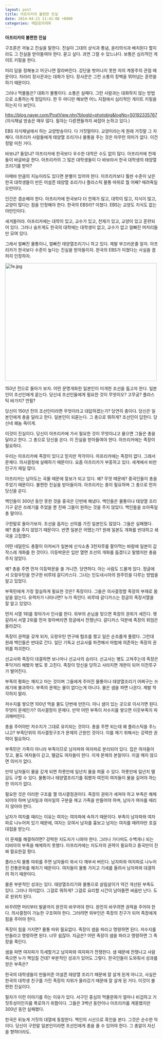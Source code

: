 ```yaml
---
layout: post
title: 아프리카의 불편한 진실
date: 2014-04-21 11:41:08 +0900
categories: 깨달음의대화
---
```

**아프리카의 불편한 진실**

  


구조론은 까놓고 진실을 말한다. 진실이 그대의 상식과 통념, 윤리의식과 배치된다 할지라도 그 진실을 받아들여야 한다. 묻고 싶다. 과연 그럴 수 있느냐다. 보통은 심리적인 게이트 키핑을 한다. 

  


미리 답을 정해놓고 어긋나면 잘라버린다. 강단을 벗어나지 못한 자의 계몽주의 관점 때문이다. 차라리 장사꾼과는 대화가 된다. 장사꾼은 그런 소통의 장벽을 뛰어넘는 훈련을 하기 때문이다.

  


그러나 먹물들은? 대화가 불통이다. 소통은 실패다. 그런 사람과는 대화하지 않는 방법으로 소통하는게 정답이다. 한 두 마디만 해보면 어느 지점에서 심리적인 게이트 키핑을 하는지 다 보인다. 

  


http://blog.naver.com/PostView.nhn?blogId=photobig&logNo=50192335767 (지식채널 방송은 매우 많다. 필자는 다른편들까지 싸잡아 논하고 있다.)

  


EBS 지식채널에서 하는 교양방송이다. 다 거짓말이다. 교양이라는게 원래 거짓말 그 자체다. 아프리카 사람들에게 태양열 조리기나 물통을 주는 것은 아무런 의미가 없다. 이건 정말 미친 거다.

  


바보냐? 돌았냐? 아프리카에 한국보다 우수한 대학은 수도 없이 많다. 아프리카에 천재들이 바글바글 한다. 아프리카의 그 많은 대학생들이 다 바보라서 한국 대학생의 태양열 조리기를 받아?

  


아메바 만큼의 지능이라도 있다면 분별이 있어야 한다. 아프리카보다 훨씬 수준이 낮은 한국 대학생들이 만든 어설픈 태양열 조리기나 플라스틱 물통 따위로 뭘 어째? 때려죽일 오만이다.

  


인간은 겸손해야 한다. 아프리카에 한국보다 더 천재가 많고, 대학이 많고, 지식이 많고, 교양이 많다는 점을 인정해야 한다. 한국의 EBS라? 미쳤다. EBS는 교양도 지식도 없는 야만인이다. 

  


새겨들어라. 아프리카에는 대학이 있고, 교수가 있고, 천재가 있고, 교양이 있고 훈련되어 있다. 그러나 슬프게도 한국의 대학에는 대학생이 없고, 교수가 없고 얼빠진 머저리들만 모여 있다. 

  


그래서 얼빠진 물통이니, 얼빠진 태양열조리기니 하고 있다. 제발 부끄러운줄 알자. 아프리카가 한국보다 수준이 높다는 진실을 받아들이자. 한국의 EBS가 미쳤다는 사실을 겸허히 인정하자.

  



<img src="assets/attach/images/198/011/466/1e.jpg" alt="1e.jpg" width="498" height="387" />   


  


150년 전으로 돌아가 보자. 어떤 문명개화한 일본인이 미개한 조선을 돕고자 한다. 일본인이 조선인에게 묻는다. 당신네 조선인들에게 필요한 것이 무엇이오? 고무공? 플라스틱 바가지? 연필?

  


당신이 150년 전의 조선인이라면 무엇이라고 대답하겠는가? 당연히 총이다. 당신은 일본인에게 총을 달라고 한다. 일본인이 되묻는다. 그 총으로 뭐하게? 조선인이 답한다. 당신네 왜놈 죽이게. 

  


이것이 진실이다. 당신이 아프리카에 가서 필요한 것이 무엇이냐고 물으면 그들은 총을 달라고 한다. 그 총으로 당신을 쏜다. 이 진실을 받아들여야 한다. 아프리카에는 족장이 필요하다.

  


우리는 아프리카에 족장이 있다고 믿지만 착각이다. 아프리카에는 족장이 없다. 그래서 문제다. 의사결정에 실패하기 때문이다. 요즘 아프리카가 부흥하고 있다. 세계에서 비만인구가 제일 많다.

  


아프리카는 남아도는 곡물 때문에 뚱보가 되고 있다. 왜? 무엇 때문에? 중국인들이 총을 주었기 때문이다. 불편한 진실을 받아들이자. 아프리카는 총이 필요하며 그 총으로 먼저 당신을 쏜다. 

  


백인들이 300년 동안 못한 것을 중국은 단번에 해냈다. 백인들은 물통이나 태양열 조리기구 같은 쓰레기를 주었을 뿐 진짜 그들이 원하는 것을 주지 않았다. 백인들을 쏘아죽일 총 말이다. 

  


구한말로 돌아가보자. 조선을 돕자는 선의를 가진 일본인도 많았다. 그들은 실패했다. 왜? 총을 주지 않았기 때문이다. 반면 일본은 어땠는가? 원래 일본도 개화를 반대하고 쇄국을 고집했다. 

  


어떤 네덜란드 총팔이 아저씨가 일본에 신식소총 3천자루를 팔아먹는 바람에 일본이 갑작스레 개화를 한 것이다. 이등박문은 입만 열면 조선의 개화를 돕겠다고 말했지만 총을 주지 않았다. 

  


왜? 총을 주면 먼저 이등박문을 쏠 거니깐. 당연하다. 아는 사람도 드물게 있다. 정글에서 오랑우탄을 연구한 비루테 갈디카스다. 그녀는 인도네시아의 원주민을 다루는 방법을 알고 있었다. 

  


부족민에게 가장 절실하게 필요한 것은? 족장이다. 그들은 의사결정할 족장의 부재로 몸살을 앓는다. 유력자가 나타나면? 누가 죽인다. 비루테 갈디카스는 정글의 족장서열을 잘 알고 있었다. 

  


먼저 서열 1위를 찾아가서 인사를 한다. 외부의 손님을 맞으면 족장의 권위가 세진다. 헷갈려서 서열 2위를 먼저 찾아버리면 정글에서 전쟁난다. 갈디카스 덕분에 족장의 위엄은 올라갔다.

  


족장이 권력을 갖게 되자, 오랑우탄 연구에 협조를 했고 일은 순조롭게 풀렸다. 그런데 원래 백인들은 반대로 간다. 일단 기독교 선교사를 파견해서 마법에 의존하는 족장의 권위를 파괴한다. 

  


선교사와 족장이 대결하면 보나마나 선교사의 승리다. 선교사는 병도 고쳐주는데 족장은 푸닥거리 해봤자 병도 못 고친다. 족장이 망신을 당하고 사라지면 개판이 되어 이전투구가 벌어진다. 

  


부족의 평화는 깨지고 마는 것이며 그들에게 주어진 물통이나 태양열조리기 어쩌구는 쓰레기에 불과하다. 부족의 문제는 물이 없다는게 아니다. 물은 샘을 파면 나온다. 제발 착각하지 말라. 

  


저수지를 쌓으면 100년 먹을 물도 단번에 만든다. 아니 샘이 있는 곳으로 이사가면 된다. 무엇이 문제인가? 의사결정이 문제다. 만약 어떤 부족이 저수지를 쌓으면 이웃부족이 파괴해버린다. 

  


총을 주어야만 저수지가 그대로 유지되는 것이다. 총을 주면 되는데 왜 플라스틱을 주느냐고? 부족단위의 의사결정구조가 문제의 근원인 것이다. 이를 깨기 위해서는 강력한 권력이 필요하다. 

  


부족민은 가족이 아니라 부족이므로 남자파와 여자파로 분리되어 있다. 집은 여자들이 짓고, 물도 여자들이 긷고, 땔감도 여자들이 한다. 이게 문제의 본질이다. 이걸 깨지 않으면 의미가 없다. 

  


만약 남자들이 물을 긷게 되면 하룻만에 일년치 물을 퍼올 수 있다. 하룻만에 일년치 땔감도 구할 수 있다. 물통이나 태양열조리기를 줘봤자 여전히 여자들이 물을 길어야 하는한 의미가 없다. 

  


필요한 것은 이러한 구조를 깰 의사결정권이다. 족장의 권위가 세져야 하고 부족은 해체되어야 하며 남자일과 여자일의 구분을 깨고 가족을 만들어야 하며, 남자가 여자를 때리지 않아야 한다. 

  


남자가 여자를 때리는 이유는 여자는 여자파에 속하기 때문이다. 부족이 남자파와 여자파로 나누어져 있기 때문에, 여자는 모여서 남자를 흉보고 남자는 여자를 때려야만 호걸대접을 받는다. 

  


이 문제를 해결하려면? 강력한 지도자가 나와야 한다. 그러나 가다피도 수백개나 되는 리비아의 부족을 해체하지 못했다. 아프리카에는 지도자의 권력이 필요하고 중국만이 진짜 필요한걸 줬다. 

  


플라스틱 물통 따위를 주면 남자들이 와서 다 깨부셔 버린다. 남자파와 여자파로 나누어진 전통문화를 해치기 때문이다. 여자들이 물통 가지고 기세를 올려서 남자파와 대결하려 하기 때문이다. 

  


물론 부분적인 성과는 있다. 태양열조리기와 물통으로 살림살이가 약간 개선된 부족도 있다. 그러나 의미없다. 그걸로 뭐하게? 그걸로 요리할 시간이 남아돌면 싸움만 난다. 도로 원위치 된다. 

  


바꾸려면 머리부터 발끝까지 완전히 바꾸어야 한다. 완전히 바꾸려면 권력을 주어야 한다. 의사결정이 가능한 구조여야 한다. 그러려면 외부인은 족장의 친구가 되어 족장에게 힘을 주어야 한다. 

  


족장이 힘을 가지면? 물통 따위 필요없다. 족장이 샘을 파라고 명령하면 된다. 저수지를 만들라고 명령하면 된다. 너무 쉽잖아. 지금은? 어떤 족장이 샘을 파라고 명령하면 그 족장을 죽인다. 

  


샘을 파면 여자파가 득세할거고 남자파와 여자파가 전쟁한다. 샘 때문에 전쟁나고 사람 죽으면 누가 책임질 건데? 부분적인 성과가 있어도 그렇다. 한국인들이 도와줘서 성과를 얻은 부족은? 

  


한국의 대학생들이 만들어준 어설픈 태양열 조리기 때문에 잘 살게 된게 아니고, 사실은 한국의 대학생 친구를 가진 족장의 지위가 올라갔기 때문에 잘 살게 된 거다. 이것이 불편한 진실이다. 

  


필자가 이런 이야기를 하는 이유가 있다. 서구인 중심의 먹물문화가 얼마나 비겁하고 거짓투성이인지를 폭로하기 위함이다. 그들은 3백년 동안이나 아프리카를 계몽했지만 300년 동안 실패했다. 

  


한국은 뒤늦게 거짓의 대열에 동참한다. 백인의 시선으로 흑인을 본다. 그것은 순수한 악이다. 당신이 구한말 일본인이라면 조선인에게 총을 줄 수 있어야 한다. 그 총알이 자신을 향하더라도.
